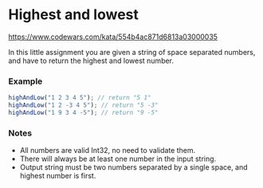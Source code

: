 # Highest and lowest

https://www.codewars.com/kata/554b4ac871d6813a03000035

In this little assignment you are given a string of space separated numbers, and have to return the highest and lowest number.

### Example

```javascript
highAndLow("1 2 3 4 5"); // return "5 1"
highAndLow("1 2 -3 4 5"); // return "5 -3"
highAndLow("1 9 3 4 -5"); // return "9 -5"
```

### Notes
- All numbers are valid Int32, no need to validate them.
- There will always be at least one number in the input string.
- Output string must be two numbers separated by a single space, and highest number is first.